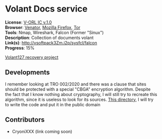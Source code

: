 # Volant Docs service

**License**: [V-ORL IC v.1.0](https://github.com/Joomipoll/volant-docs/blob/main/LICENSE.md) <br>
**Browser**: [Venator](https://venator.cyberyozh.com/), [Mozilla Firefox](https://www.mozilla.org/sr/firefox/new/), [Tor](https://www.torproject.org/) <br>
**Tools**: Nmap, Wireshark, Falcon (Former "Sinux") <br>
**Description**: Collection of documents volant <br>
**Link(s)**: http://vsoftpack3Zm.i2p/sysfcl/falcon <br>
**Progress**: 15%

[Volant127 recovery project](https://github.com/users/Joomipoll/projects/2)

## Developments

I remember looking at TRO 002/2020 and there was a clause that sites should be protected with a special "CBGA" encryption algorithm. Despite the fact that I know nothing about cryptography, I will still try to recreate this algorithm, since it is useless to look for its sources. [This directory](https://github.com/Joomipoll/volant-docs/tree/CBGA/CBGA), I will try to write the code and put it in the public domain

## Contributors

- CryoniXXX (link coming soon)

<!--
## *opt. User section name*

*You can customize it however you like*
-->
